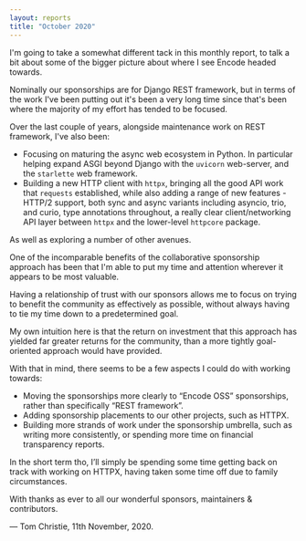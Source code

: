 ```yaml
---
layout: reports
title: "October 2020"
---
```


I'm going to take a somewhat different tack in this monthly report, to talk a bit about some of the bigger picture about where I see Encode headed towards.

Nominally our sponsorships are for Django REST framework, but in terms of the work I've been putting out it's been a very long time since that's been where the majority of my effort has tended to be focused.

Over the last couple of years, alongside maintenance work on REST framework, I've also been:

* Focusing on maturing the async web ecosystem in Python. In particular helping expand ASGI beyond Django with the `uvicorn` web-server, and the `starlette` web framework.
* Building a new HTTP client with `httpx`, bringing all the good API work that `requests` established, while also adding a range of new features - HTTP/2 support, both sync and async variants including asyncio, trio, and curio, type annotations throughout, a really clear client/networking API layer between `httpx` and the lower-level `httpcore` package.

As well as exploring a number of other avenues.

One of the incomparable benefits of the collaborative sponsorship approach has been that I'm able to put my time and attention wherever it appears to be most valuable.

Having a relationship of trust with our sponsors allows me to focus on trying to benefit the community as effectively as possible, without always having to tie my time down to a predetermined goal.

My own intuition here is that the return on investment that this approach has yielded far greater returns for the community, than a more tightly goal-oriented approach would have provided.

With that in mind, there seems to be a few aspects I could do with working towards:

* Moving the sponsorships more clearly to “Encode OSS” sponsorships, rather than specifically “REST framework”.
* Adding sponsorship placements to our other projects, such as HTTPX.
* Building more strands of work under the sponsorship umbrella, such as writing more consistently, or spending more time on financial transparency reports.

In the short term tho, I’ll simply be spending some time getting back on track with working on HTTPX, having taken some time off due to family circumstances.

With thanks as ever to all our wonderful sponsors, maintainers & contributors.

&mdash; Tom Christie, 11th November, 2020.
